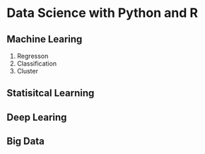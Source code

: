 # Data Science with Python and R

## Machine Learing
1. Regresson
2. Classification
3. Cluster

## Statisitcal Learning

## Deep Learing

## Big Data

